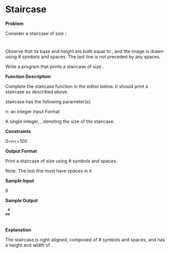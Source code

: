 # Staircase

**Problem**

Consider a staircase of size :

   #
  ##
 ###
####
Observe that its base and height are both equal to , and the image is drawn using # symbols and spaces. The last line is not preceded by any spaces.

Write a program that prints a staircase of size .

**Function Description**

Complete the staircase function in the editor below. It should print a staircase as described above.

staircase has the following parameter(s):

n: an integer
Input Format

A single integer, , denoting the size of the staircase.

**Constraints**

 0<n<=100

**Output Format**

Print a staircase of size  using # symbols and spaces.

Note: The last line must have  spaces in it.

**Sample Input**

6 

**Sample Output**

     #
    ##
   ###
  ####
 #####
######

**Explanation**

The staircase is right-aligned, composed of # symbols and spaces, and has a height and width of .